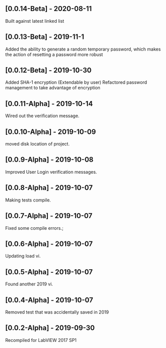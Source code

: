 ## [0.0.14-Beta] - 2020-08-11
Built against latest linked list

## [0.0.13-Beta] - 2019-11-1
Added the ability to generate a random temporary password, which makes the action of resetting a password more robust

## [0.0.12-Beta] - 2019-10-30
Added SHA-1 encryption (Extendable by user)
Refactored password management to take advantage of encryption

## [0.0.11-Alpha] - 2019-10-14
Wired out the verification message.

## [0.0.10-Alpha] - 2019-10-09
moved disk location of project.

## [0.0.9-Alpha] - 2019-10-08
Improved User Login verification messages.

## [0.0.8-Alpha] - 2019-10-07
Making tests compile. 

## [0.0.7-Alpha] - 2019-10-07
Fixed some compile errors.; 

## [0.0.6-Alpha] - 2019-10-07
Updating load vi. 

## [0.0.5-Alpha] - 2019-10-07
Found another 2019 vi.

## [0.0.4-Alpha] - 2019-10-07
Removed test that was accidentally saved in 2019

## [0.0.2-Alpha] - 2019-09-30
Recompiled for LabVIEW 2017 SP1
